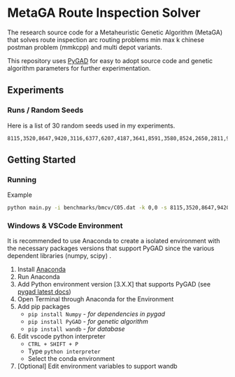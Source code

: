 # MetaGA Route Inspection Solver

The research source code for a Metaheuristic Genetic Algorithm (MetaGA) that solves route inspection arc routing problems min max k chinese postman problem (mmkcpp) and multi depot variants. 

This repository uses [PyGAD](https://github.com/ahmedfgad/GeneticAlgorithmPython) for easy to adopt source code and genetic algorithm parameters for further experimentation.

## Experiments

### Runs / Random Seeds

Here is a list of 30 random seeds used in my experiments.

```
8115,3520,8647,9420,3116,6377,6207,4187,3641,8591,3580,8524,2650,2811,9963,7537,3472,3714,8158,7284,6948,6119,5253,5134,7350,2652,9968,3914,6899,4715
```
 
## Getting Started

### Running 
Example

```bash
python main.py -i benchmarks/bmcv/C05.dat -k 0,0 -s 8115,3520,8647,9420,3116,6377 -j MMMR
```

### Windows & VSCode Environment

It is recommended to use Anaconda to create a isolated environment with the necessary packages versions that support PyGAD since the various dependent libraries (numpy, scipy) .

1. Install [Anaconda](https://www.anaconda.com/products/distribution)
2. Run Anaconda
3. Add Python environment version [3.X.X] that supports PyGAD (see [pygad latest docs](https://pygad.readthedocs.io/en/latest/))
4. Open Terminal through Anaconda for the Environment
5. Add pip packages
    - `pip install Numpy` - *for dependencies in pygad*
    - `pip install PyGAD` - *for genetic algorithm*
    - `pip install wandb` - *for database*
6. Edit vscode python interpreter
    - `CTRL + SHIFT + P`
    - Type `python interpreter`
    - Select the conda environment 
7. [Optional] Edit environment variables to support wandb



    
